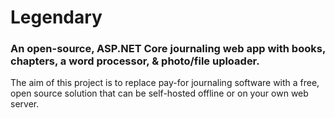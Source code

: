 # Legendary
### An open-source, ASP.NET Core journaling web app with books, chapters, a word processor, & photo/file uploader.

The aim of this project is to replace pay-for journaling software with a free, open source solution that can be 
self-hosted offline or on your own web server.